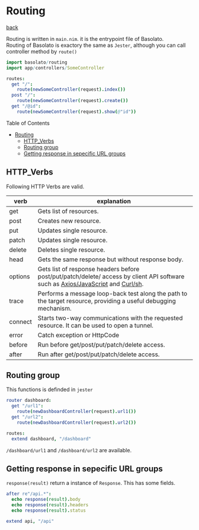 Routing
===
[back](../README.md)

Routing is written in `main.nim`. it is the entrypoint file of Basolato.  
Routing of Basolato is exactory the same as `Jester`, although you can call controller method by `route()`
```nim
import basolato/routing
import app/controllers/SomeController

routes:
  get "/":
    route(newSomeController(request).index())
  post "/":
    route(newSomeController(request).create())
  get "/@id":
    route(newSomeController(request).show(@"id"))
```

Table of Contents

<!--ts-->
   * [Routing](routing.md#routing)
      * [HTTP_Verbs](routing.md#http_verbs)
      * [Routing group](routing.md#routing-group)
      * [Getting response in sepecific URL groups](routing.md#getting-response-in-sepecific-url-groups)

<!-- Added by: runner, at: Thu Jul 30 09:22:36 UTC 2020 -->

<!--te-->


## HTTP_Verbs
Following HTTP Verbs are valid.

|verb|explanation|
|---|---|
|get|Gets list of resources.|
|post|Creates new resource.|
|put|Updates single resource.|
|patch|Updates single resource.|
|delete|Deletes single resource.|
|head|Gets the same response but without response body.|
|options|Gets list of response headers before post/put/patch/delete/ access by client API software such as [Axios/JavaScript](https://github.com/axios/axios) and [Curl/sh](https://curl.haxx.se/).|
|trace|Performs a message loop-back test along the path to the target resource, providing a useful debugging mechanism.|
|connect|Starts two-way communications with the requested resource. It can be used to open a tunnel.|
|error|Catch exception or HttpCode|
|before|Run before get/post/put/patch/delete access.|
|after|Run after get/post/put/patch/delete access.|

## Routing group
This functions is definded in `jester`
```nim
router dashboard:
  get "/url1":
    route(newDashboardController(request).url1())
  get "/url2":
    route(newDashboardController(request).url2())

routes:
  extend dashboard, "/dashboard"
```
`/dashboard/url1` and `/dashboard/url2` are available.


## Getting response in sepecific URL groups
`response(result)` return a instance of `Response`. This has some fields.
```nim
after re"/api.*":
  echo response(result).body
  echo response(result).headers
  echo response(result).status

extend api, "/api"
```
